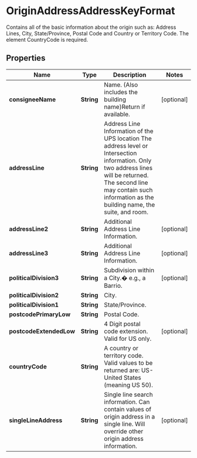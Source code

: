 

# OriginAddressAddressKeyFormat

Contains all of the basic information about the origin such as: Address Lines, City, State/Province, Postal Code and Country or Territory Code.  The element CountryCode is required.

## Properties

| Name | Type | Description | Notes |
|------------ | ------------- | ------------- | -------------|
|**consigneeName** | **String** | Name. (Also includes the building name)Return if available. |  [optional] |
|**addressLine** | **String** | Address Line Information of the UPS location The address level or Intersection information. Only two address lines will be returned. The second line may contain such information as the building name, the suite, and room. |  |
|**addressLine2** | **String** | Additional Address Line Information. |  [optional] |
|**addressLine3** | **String** | Additional Address Line Information. |  [optional] |
|**politicalDivision3** | **String** | Subdivision within a City.� e.g., a Barrio. |  [optional] |
|**politicalDivision2** | **String** | City. |  |
|**politicalDivision1** | **String** | State/Province. |  |
|**postcodePrimaryLow** | **String** | Postal Code. |  |
|**postcodeExtendedLow** | **String** | 4 Digit postal code extension. Valid for US only. |  [optional] |
|**countryCode** | **String** | A country or territory code. Valid values to be returned are: US-United States (meaning US 50). |  |
|**singleLineAddress** | **String** | Single line search information. Can contain values of origin address in a single line. Will override other origin address information. |  [optional] |




